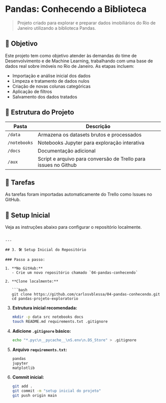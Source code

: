 # Pandas: Conhecendo a Biblioteca

> Projeto criado para explorar e preparar dados imobiliários do Rio de Janeiro utilizando a biblioteca Pandas.

## 🎯 Objetivo

Este projeto tem como objetivo atender às demandas do time de Desenvolvimento e de Machine Learning, trabalhando com uma base de dados real sobre imóveis no Rio de Janeiro. As etapas incluem:

- Importação e análise inicial dos dados
- Limpeza e tratamento de dados nulos
- Criação de novas colunas categóricas
- Aplicação de filtros
- Salvamento dos dados tratados

## 🧩 Estrutura do Projeto

| Pasta | Descrição |
|-------|-----------|
| `/data` | Armazena os datasets brutos e processados |
| `/notebooks` | Notebooks Jupyter para exploração interativa |
| `/docs` | Documentação adicional |
| `/aux` | Script e arquivo para conversão de Trello para issues no Github |

## 📌 Tarefas

As tarefas foram importadas automaticamente do Trello como Issues no GitHub.

## 🚀 Setup Inicial

Veja as instruções abaixo para configurar o repositório localmente.
```

---

## 3. 🛠️ Setup Inicial do Repositório

### Passo a passo:

1. **No GitHub:**
   - Crie um novo repositório chamado `04-pandas-conhecendo`

2. **Clone localmente:**

   ```bash
   git clone https://github.com/carlosvblessa/04-pandas-conhecendo.git
   cd pandas-projeto-exploratorio
   ```

3. **Estrutura inicial recomendada:**

   ```bash
   mkdir -p data src notebooks docs
   touch README.md requirements.txt .gitignore
   ```

4. **Adicione `.gitignore` básico:**

   ```bash
   echo "*.pyc\n__pycache__\nS.env\n.DS_Store" > .gitignore
   ```

5. **Arquivo `requirements.txt`:**

   ```txt
   pandas
   jupyter
   matplotlib
   ```

6. **Commit inicial:**

   ```bash
   git add .
   git commit -m "setup inicial do projeto"
   git push origin main
   ```
